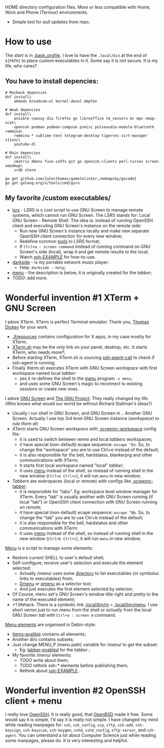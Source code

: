 HOME directory configuration files.
More or less compatible with Home, Work and Phone (Termux) environments.
+ Simple tool for pull updates from repo.

# How to use

The *start* is in [.bash_profile](.bash_profile).
I love to have the ```.local/bin``` at the end of ```${PATH}``` to place custom executables in it.
Some say it is not secure. It is my life, who cares?

## You have to install depencies:
```
# Macbook depencies
dnf install\
    akmods broadcom-wl kernel-devel mbpfan

# Weak depencies
dnf install\
    ansible cowsay dia firefox go libreoffice lm_sensors mc mpv nmap-ncat\
    openssh podman podman-compose psmisc pulseaudio-module-bluetooth remmina\
    remmina-* sublime-text telegram-desktop tigervnc virt-manager x11vnc\
    youtube-dl

# Main depencies
dnf install\
    cmatrix dmenu fuse-sshfs git go openssh-clients perl-Curses screen xmodmap\
    xrdb xterm

go get github.com/{alecthomas/gometalinter,/mdempsky/gocode}
go get golang.org/x/tools/cmd/guru
```
[//]: <> ( echo [ list ] | tr ' ' '\n' | sort -u | tr '\n' ' ' )

## My favorite /custom executables/
- [lsrs](.local/bin/lsrs) - LSRS is s cool script to use GNU Screen to manage remote systems, which cannot run GNU Screen.
The LSRS stands for: Local GNU Screen - Remote Shell.
The idea is: instead of running OpenSSH client and executing GNU Screen's instance on the remote side:
  - Run new GNU Screen's instance locally and make new separate OpenSSH client connection for every new window;
  - Redefine common [tools](.local/etc/lsrs.d) to LSRS format;
  - If ```Ctrl+a : screen command``` instead of running command on GNU Screen's side (local), wrap it and get remote results to the local;
  - Watch [ssh-EXAMPLE](.local/etc/menu.d/items-avalible/ssh-EXAMPLE) for how-to-use.
- [darkside](.local/bin/darkside) - is my portable network music player:
  - Help: ```darkside --help```;
- [menu](.local/bin/menu) - the description is below, it is originally created for the _tabber_;
- *TODO*: add more.

# Wonderful invention #1 XTerm + GNU Screen

I adore XTerm. XTerm is perfect Terminal emulator. Thank you, [Thomas Dickey](https://invisible-island.net/) for your work.
- [.Xresources](.Xresources) contains configuration for X apps, in my case mostly for XTerm;
- [XTerm.sh](.local/bin/XTerm.sh) may be the only link on your panel, desktop, etc. It starts XTerm, who needs more?;
- Before starting XTerm, XTerm.sh is sourcing [ssh-agent-call](.local/etc/ssh-agent-call) to check if ssh-agent is running;
- Finally Xterm.sh executes XTerm with GNU Screen _workspace_ with first workspace named local _tabber_:
  - yes it re-defines the shell to the [menu](.local/bin/menu) program ```-s menu```;
  - and uses some GNU Screen's magic to reconnect to existing sessions or create new ones.

I adore [GNU Screen](https://www.gnu.org/software/screen/) and [The GNU Project](https://www.gnu.org/software/screen/).
They really changed my life.
/Who knows what would our world be without Richard Stallman's ideas?/
- Usually i run shell in GNU Screen, and GNU Screen in .. Another GNU Screen. Actually I use top 3rd level GNU Screen instance (_workspace_) to *rule them all*;
- XTerm starts GNU Screen _workspace_ with [.screenrc-workspace](.screenrc-workspace) config file:
  - it is used to switch between remre and local _tabbers_ workspaces;
  - it have special (non-default) ecape sequence: ```escape ^Ee```. So, to change the "workspace" you are to use Ctrl+e instead of the default;
  - it is also responsible for the bell, hardstatus, blankerprg and other communications with XTerm;
  - it starts first local workspace named "local" _tabber_;
  - it uses [menu](.local/bin/menu) instead of the shell, so instead of running shell in the new window (```Ctrl+e Ctrl+c```), it will run ```menu``` in new window;
- _Tabbers_ are wokrspaces (local or remote) with configs like [.screenrc-tabber](.screenrc-tabber):
  - it is responsible for "tabs". Eg: workspace level window manager for XTerm. Every "tab" is usually another with GNU Screen running (if local "tab") or OpenSSH client connection with GNU Screen running on remote;
  - it have special (non-default) ecape sequence: ```escape ^Bb```. So, to change the "tab" you are to use Ctrl+b instead of the default;
  - it is also responsible for the bell, hardstatus and other communications with XTerm.
  - it uses [menu](.local/bin/menu) instead of the shell, so instead of running shell in the new window (```Ctrl+b Ctrl+c```), it will run ```menu``` in new window;

[Menu](.local/bin/menu) is a script to manage some elements:
- Restore current SHELL to user's default shell;
- Self-configure, receive user's selection and execute the element selected:
  - Actually /menu/ uses some [directory](.local/etc/menu.d/tabber-enabled/) to list executables (or symboluc links to executables) from;
  - [Dmenu](https://tools.suckless.org/dmenu/) or [pmenu](https://github.com/sgtpep/pmenu) as a selector tool;
  - And just executes the first element selected by selector;
- Of Course, menu set's GNU Screen's window title right and pretty to the name of the executed element;
- +1 lifehack. There is a symbolic link [.local/bin/m](.local/bin/m) > [.local/bin/menu](.local/bin/menu). I use short verion just to run menu from the shell or *actually* from the local GNU Screen *tab* with ```Ctrl+a : screen m``` command.

[Menu elements](.local/etc/menu.d/) are organised in Debin-style:
- [Items-avalible](.local/etc/menu.d/items-avalible/) contains all elements;
- Another dirs contains subsets;
- Just change MENU_P (menu path) variable for /menu/ to get the subset:
  - Eg: [tabber-enabled](.local/etc/menu.d/tabber-enabled/) for the _tabber_ ;
- My favorite /menu/ elements:
  - *TODO* write about them;
  - *TODO* rethink ssh-* elements before publishing them;
  - Rethink about [ssh-EXAMPLE](.local/etc/menu.d/items-avalible/ssh-EXAMPLE) .

# Wonderful invention #2 OpenSSH client + menu
I really love [OpenSSH](https://www.openssh.com/).
It is really good, that [OpenBSD](https://www.openbsd.org/) made it free.
Some would say it is simple, I'd say it is really not simple.
I have changed my mind while reading manpages for:
 ```ssh```, ```ssh_config```, ```scp```, ```sftp```, ```ssh-add```,
```ssh-keysign```, ```ssh-keyscan```, ```ssh-keygen```, ```sshd```,
```sshd_config```, ```sftp-server```, and ```ssh-agent```.
You can unterstand a lot about Computer Science just while reading some manpages, please do. It is very interesting and helpful.
